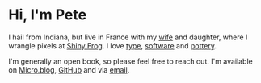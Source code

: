 # Hi, I'm Pete

I hail from Indiana, but live in France with my [wife](https://lauraschaffner.com) and daughter, where I wrangle pixels at [Shiny Frog](http://shinyfrog.net). I love <span id="type" class="letter-links"><a href="https://mbtype.com/fonts/concourse/">t</a><a href="https://www.typejockeys.com/font/ingeborg">y</a><a href="https://www.emigre.com/PDF/MrEaves.pdf">p</a><a href="http://www.martinmajoor.com/6_my_philosophy.html">e</a></span>, <span id="software" class="letter-links"><a href="https://bear.app">s</a><a href="https://reederapp.com">o</a><a href="https://culturedcode.com/things/">f</a><a href="https://coderunnerapp.com">t</a><a href="https://glyphsapp.com">w</a><a href="https://ranchero.com/netnewswire/">a</a><a href="https://panic.com">r</a><a href="https://www.omnigroup.com">e</a></span> and <span id="pottery" class="letter-links"><a href="http://www.redlodgeclaycenter.com/artist/jeff-oestreich/">p</a><a href="https://www.tednealceramics.com">o</a><a href="https://www.facebook.com/John-Peterson-Pottery-496391233809050/?ref=page_internal">t</a><a href="https://en.wikipedia.org/wiki/Shōji_Hamada">t</a><a href="https://en.wikipedia.org/wiki/Bernard_Leach">e</a><a href="https://en.wikipedia.org/wiki/Michael_Cardew">r</a><a href="https://archive.org/details/in.ernet.dli.2015.279419">y</a></span>. 

I'm generally an open book, so please feel free to reach out. I'm available on [Micro.blog](https://micro.blog/peteschaffner), [GitHub](https://github.com/peteschaffner) and via [email](mailto:hello@peteschaffner.com).
